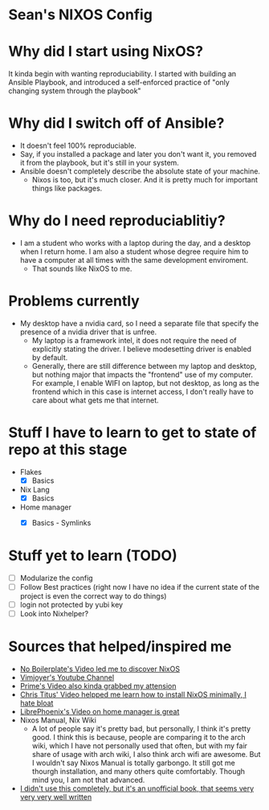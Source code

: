# Sean's NIXOS Config

# Why did I start using NixOS?
It kinda begin with wanting reproduciability. I started with building 
an Ansible Playbook, and introduced a self-enforced practice of "only changing
system through the playbook" 

# Why did I switch off of Ansible?
- It doesn't feel 100% reproduciable. 
- Say, if you installed a package and later you don't want it, you removed it
from the playbook, but it's still in your system. 
- Ansible doesn't completely describe the absolute state of your machine.
  - Nixos is too, but it's much closer. And it is pretty much for important 
  things like packages.

# Why do I need reproduciablitiy?
- I am a student who works with a laptop during the day, and a desktop when 
I return home. I am also a student whose degree require him to have a 
computer at all times with the same development enviroment.
  - That sounds like NixOS to me.

# Problems currently
- My desktop have a nvidia card, so I need a separate file that specify 
the presence of a nvidia driver that is unfree. 
  - My laptop is a framework intel, it does not require the need of 
  explicitly stating the driver. I believe modesetting driver is enabled 
  by default.
  - Generally, there are still difference between my laptop and desktop,
  but nothing major that impacts the "frontend" use of my computer. For example,
  I enable WIFI on laptop, but not desktop, as long as the frontend which in
  this case is internet access, I don't really have to care about what 
  gets me that internet.

# Stuff I have to learn to get to state of repo at this stage
- Flakes
  - [x] Basics

- Nix Lang
  - [x] Basics

- Home manager 
  - [x] Basics - Symlinks


# Stuff yet to learn (TODO)
- [ ] Modularize the config
- [ ] Follow Best practices (right now I have no idea if the current state of 
the project is even the correct way to do things)
- [ ] login not protected by yubi key
- [ ] Look into Nixhelper?

# Sources that helped/inspired me 
- [No Boilerplate's Video led me to discover NixOS](https://www.youtube.com/watch?v=CwfKlX3rA6E&t=484s)
- [Vimjoyer's Youtube Channel](https://www.youtube.com/@vimjoyer) 
- [Prime's Video also kinda grabbed my attension](https://www.youtube.com/watch?v=T58Yr5igNGk&t=555s)
- [Chris Titus' Video helpped me learn how to install NixOS minimally, I hate bloat](https://www.youtube.com/watch?v=_Z32SYFbxpw&t=2644s)
- [LibrePhoenix's Video on home manager is great](https://www.youtube.com/watch?v=IiyBeR-Guqw)
- Nixos Manual, Nix Wiki
  - A lot of people say it's pretty bad, but personally, I think it's pretty 
  good. I think this is because, people are comparing it to the arch wiki, 
  which I have not personally used that often, but with my fair share of 
  usage with arch wiki, I also think arch wifi are awesome. But I wouldn't
  say Nixos Manual is totally garbongo. It still got me thourgh installation,
  and many others quite comfortably. Though mind you, I am not that advanced.
- [I didn't use this completely, but it's an unofficial book, that seems
very very very well written](https://nixos-and-flakes.thiscute.world/)

